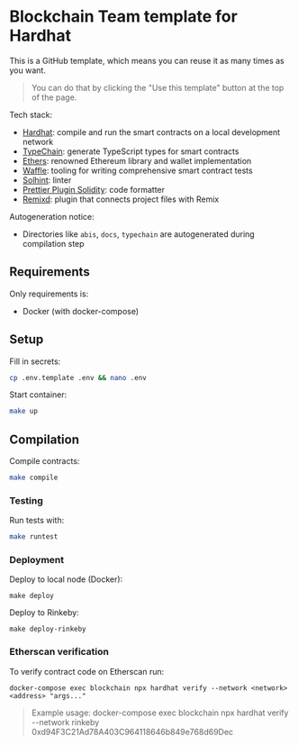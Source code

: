 # Blockchain Team template for Hardhat

This is a GitHub template, which means you can reuse it as many times as you want. 
> You can do that by clicking the "Use this template" button at the top of the page.

Tech stack:
- [Hardhat](https://github.com/nomiclabs/hardhat): compile and run the smart contracts on a local development network
- [TypeChain](https://github.com/ethereum-ts/TypeChain): generate TypeScript types for smart contracts
- [Ethers](https://github.com/ethers-io/ethers.js/): renowned Ethereum library and wallet implementation
- [Waffle](https://github.com/EthWorks/Waffle): tooling for writing comprehensive smart contract tests
- [Solhint](https://github.com/protofire/solhint): linter
- [Prettier Plugin Solidity](https://github.com/prettier-solidity/prettier-plugin-solidity): code formatter
- [Remixd](remix/README.md): plugin that connects project files with Remix

Autogeneration notice:
- Directories like `abis`, `docs`, `typechain` are autogenerated during compilation step

## Requirements

Only requirements is:
- Docker (with docker-compose)

## Setup

Fill in secrets:
```sh
cp .env.template .env && nano .env
```

Start container:
```sh
make up
```

## Compilation

Compile contracts:
```sh
make compile
```

### Testing

Run tests with:
```sh
make runtest
```

### Deployment

Deploy to local node (Docker):
```
make deploy
```

Deploy to Rinkeby:
```
make deploy-rinkeby
```

### Etherscan verification

To verify contract code on Etherscan run:
```
docker-compose exec blockchain npx hardhat verify --network <network> <address> "args..."
```
> Example usage: docker-compose exec blockchain npx hardhat verify --network rinkeby 0xd94F3C21Ad78A403C964118646b849e768d69Dec
